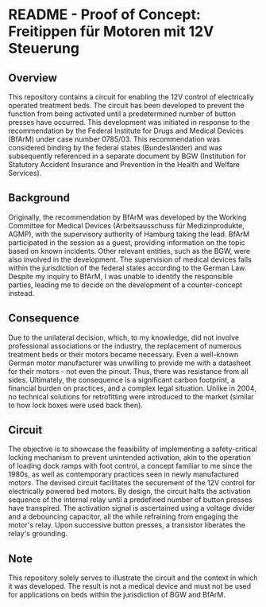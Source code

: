 # README - Proof of Concept: Freitippen für Motoren mit 12V Steuerung

## Overview

This repository contains a circuit for enabling the 12V control of electrically operated treatment beds. The circuit has been developed to prevent the function from being activated until a predetermined number of button presses have occurred. This development was initiated in response to the recommendation by the Federal Institute for Drugs and Medical Devices (BfArM) under case number 0785/03. This recommendation was considered binding by the federal states (Bundesländer) and was subsequently referenced in a separate document by BGW (Institution for Statutory Accident Insurance and Prevention in the Health and Welfare Services).

## Background

Originally, the recommendation by BfArM was developed by the Working Committee for Medical Devices (Arbeitsausschuss für Medizinprodukte, AGMP), with the supervisory authority of Hamburg taking the lead. BfArM participated in the session as a guest, providing information on the topic based on known incidents. Other relevant entities, such as the BGW, were also involved in the development. The supervision of medical devices falls within the jurisdiction of the federal states according to the German Law. Despite my inquiry to BfArM, I was unable to identify the responsible parties, leading me to decide on the development of a counter-concept instead.

## Consequence

Due to the unilateral decision, which, to my knowledge, did not involve professional associations or the industry, the replacement of numerous treatment beds or their motors became necessary. Even a well-known German motor manufacturer was unwilling to provide me with a datasheet for their motors - not even the pinout. Thus, there was resistance from all sides. Ultimately, the consequence is a significant carbon footprint, a financial burden on practices, and a complex legal situation. Unlike in 2004, no technical solutions for retrofitting were introduced to the market (similar to how lock boxes were used back then).

## Circuit

The objective is to showcase the feasibility of implementing a safety-critical locking mechanism to prevent unintended activation, akin to the operation of loading dock ramps with foot control, a concept familiar to me since the 1980s, as well as contemporary practices seen in newly manufactured motors. The devised circuit facilitates the securement of the 12V control for electrically powered bed motors. By design, the circuit halts the activation sequence of the internal relay until a predefined number of button presses have transpired. The activation signal is ascertained using a voltage divider and a debouncing capacitor, all the while refraining from engaging the motor's relay. Upon successive button presses, a transistor liberates the relay's grounding.

## Note

This repository solely serves to illustrate the circuit and the context in which it was developed. The result is not a medical device and must not be used for applications on beds within the jurisdiction of BGW and BfArM.
